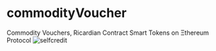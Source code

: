 # commodityVoucher
Commodity Vouchers, Ricardian Contract Smart Tokens on Ξthereum  Protocol
![selfcredit](https://cloud.githubusercontent.com/assets/6016780/25551242/c1054e3e-2c47-11e7-8d19-46c37df6c93f.png)
